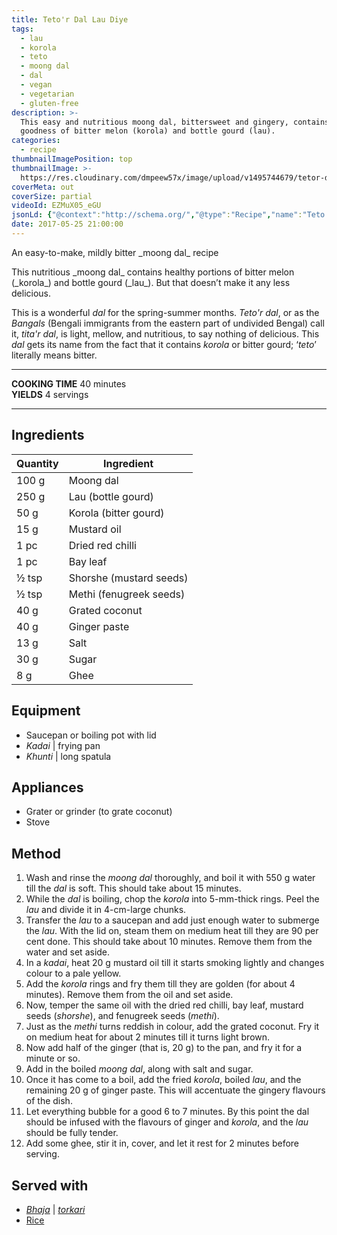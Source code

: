 ```yaml
---
title: Teto'r Dal Lau Diye
tags:
  - lau
  - korola
  - teto
  - moong dal
  - dal
  - vegan
  - vegetarian
  - gluten-free
description: >-
  This easy and nutritious moong dal, bittersweet and gingery, contains the
  goodness of bitter melon (korola) and bottle gourd (lau).
categories:
  - recipe
thumbnailImagePosition: top
thumbnailImage: >-
  https://res.cloudinary.com/dmpeew57x/image/upload/v1495744679/tetor-dal-website-thumbnail-_zt5gji.jpg
coverMeta: out
coverSize: partial
videoId: EZMuX05_eGU
jsonLd: {"@context":"http://schema.org/","@type":"Recipe","name":"Teto'r Dal with Lau","author":"Bong Eats","image":"https://res.cloudinary.com/dmpeew57x/image/upload/v1495744679/tetor-dal-website-thumbnail-_zt5gji.jpg","description":"This easy and nutritious moong dal, bittersweet and gingery, contains the goodness of bitter melon (korola) and bottle gourd (lau).","prepTime":"PT10M","totalTime":"PT40M","recipeYield":"4","recipeIngredient":["100 g	Moong dal","250 g	Lau (bottle gourd)","50 g	Korola (bitter gourd)","15 g	Mustard oil","1 pc	Dried red chilli","1 pc	Bay leaf","½ tsp	Shorshe (mustard seeds)","½ tsp	Methi (fenugreek seeds)","40 g	Grated coconut","40 g	Ginger paste","13 g	Salt","30 g	Sugar","8 g	Ghee"],"recipeInstructions":["1. Wash and rinse the moong dal thoroughly, and boil it with 550 g water till the dal is soft. This should take about 15 minutes.","2. While the dal is boiling, chop the korola into 5-mm-thick rings. Peel the lau and divide it in 4-cm-large chunks.","3. Transfer the lau to a saucepan and add just enough water to submerge the lau. With the lid on, steam them on medium heat till they are 90 per cent done. This should take about 10 minutes. Remove them from the water and set aside.","4. In a kadai, heat 20 g mustard oil till it starts smoking lightly and changes colour to a pale yellow.","5. Add the korola rings and fry them till they are golden (for about 4 minutes). Remove them from the oil and set aside.","6. Now, temper the same oil with the dried red chilli, bay leaf, mustard seeds (shorshe), and fenugreek seeds (methi).","7. Just as the methi turns reddish in colour, add the grated coconut. Fry it on medium heat for about 2 minutes till it turns light brown.","8. Now add half of the ginger (that is, 20 g) to the pan, and fry it for a minute or so.","9. Add in the boiled moong dal, along with salt and sugar.","10. Once it has come to a boil add the fried korola, boiled lau, and the remaining 20 g of ginger paste. This will really accentuate the gingery flavour in the dal.","11. Let everything bubble for a good 6 to 7 minutes. By this point the dal should be infused with the flavours of ginger and korola, and the lau should be fully tender.","12. Add some ghee, stir it in, cover, and let it rest for 2 minutes before serving."]}
date: 2017-05-25 21:00:00
---
```




<p class="post-byline">An easy-to-make, mildly bitter _moong dal_ recipe</p>

<p class="post-intro">This nutritious _moong dal_ contains healthy portions of bitter melon (_korola_) and bottle gourd (_lau_). But that doesn’t make it any less delicious.</p>

<!-- more -->
<span class="dropcap">T</span>his is a wonderful _dal_ for the spring-summer months. _Teto'r dal_, or as the _Bangals_ (Bengali immigrants from the eastern part of undivided Bengal) call it, _tita'r dal_, is light, mellow, and nutritious, to say nothing of delicious. This _dal_ gets its name from the fact that it contains _korola_ or bitter gourd; ‘_teto_’ literally means bitter.

***

**COOKING TIME** 40 minutes   
**YIELDS** 4 servings

***
## Ingredients
| Quantity | Ingredient              |
|----------|-------------------------|
|    100 g | Moong dal               |
|    250 g | Lau (bottle gourd)      |
|     50 g | Korola (bitter gourd)   |
|     15 g | Mustard oil             |
|     1 pc | Dried red chilli        |
|     1 pc | Bay leaf                |
|    ½ tsp | Shorshe (mustard seeds) |
|    ½ tsp | Methi (fenugreek seeds) |
|     40 g | Grated coconut          |
|     40 g | Ginger paste            |
|     13 g | Salt                    |
|     30 g | Sugar                   |
|      8 g | Ghee                    |


## Equipment
- Saucepan or boiling pot with lid
- _Kadai_ | frying pan
- _Khunti_ | long spatula

## Appliances
- Grater or grinder (to grate coconut)
- Stove


## Method
1. Wash and rinse the _moong dal_ thoroughly, and boil it with 550 g water till the _dal_ is soft. This should take about 15 minutes.
2. While the _dal_ is boiling, chop the _korola_ into 5-mm-thick rings. Peel the _lau_ and divide it in 4-cm-large chunks.
3. Transfer the _lau_ to a saucepan and add just enough water to submerge the _lau_. With the lid on, steam them on medium heat till they are 90 per cent done. This should take about 10 minutes. Remove them from the water and set aside.
4. In a _kadai_, heat 20 g mustard oil till it starts smoking lightly and changes colour to a pale yellow.
5. Add the _korola_ rings and fry them till they are golden (for about 4 minutes). Remove them from the oil and set aside.
6. Now, temper the same oil with the dried red chilli, bay leaf, mustard seeds (_shorshe_), and fenugreek seeds (_methi_).
7. Just as the _methi_ turns reddish in colour, add the grated coconut. Fry it on medium heat for about 2 minutes till it turns light brown.
8. Now add half of the ginger (that is, 20 g) to the pan, and fry it for a minute or so.
9. Add in the boiled _moong dal_, along with salt and sugar.
10. Once it has come to a boil, add the fried _korola_, boiled _lau_, and the remaining 20 g of ginger paste. This will accentuate the gingery flavours of the dish.
10. Let everything bubble for a good 6 to 7 minutes. By this point the dal should be infused with the flavours of ginger and _korola_, and the _lau_ should be fully tender.
11. Add some ghee, stir it in, cover, and let it rest for 2 minutes before serving.


## Served with
- [_Bhaja_](/tags/bhaja/) | [_torkari_](/tags/torkari/)
- [Rice](/how-to/cook-the-perfect-rice/)

<script type="application/ld+json">
{
  "@context": "http://schema.org/",
  "@type": "Recipe",
  "name": "Plain mosur dal",
  "author": "Bong Eats",
  "image": "https://res.cloudinary.com/dmpeew57x/image/upload/v1478835725/thumbs/plain-mosur-dal_thumbnail_small.jpg",
  "description": "This is one of the simplest dals you can make. It is light and hearty, and goes well with almost any bhaja or torkari. Because it is sparsely spiced, it is a perfect component of a day-to-day meal.",
  "prepTime": "PT10M",
  "totalTime": "PT20M",
  "recipeYield": "5",
  "recipeIngredient": [
    "Mustard oil	15 g",
    "Kaalo jeere	¼ tsp",
    "Dried red chillies	2 pcs",
    "Green chillies	2 pcs",
    "Bay leaf	1 pc",
    "Turmeric powder	½ tsp (or 1 g)",
    "Salt	8 g",
    "Water	500 g",
    "Coriander leaves 6 g",
    "Mosur dal	100 g"
  ],
  "recipeInstructions": [
    "1 Rinse the dal well and drain the water",
    "2 Place washed dal in a pressure cooker with 500g water",
    "3 Boil till you see the broken grains of dal. If using a pressure cooker, cook on medium-high heat till you hear the first whistle. Turn off the heat and let the pressure release on its own",
    "4 Whisk the boiled dal till you can no longer see the individual grains",
    "5 Heat up your pan",
    "6 Add mustard oil and allow it to smoke lightly",
    "7 Add kaalo jeere, dried red chillies, green chillies, and bay leaf",
    "8 Add the whisked dal",
    "9 Add turmeric and salt",
    "10 Allow it to boil on medium heat for 4–5 minutes",
    "11 Garnish with the chopped coriander"
   ]
}
</script>
